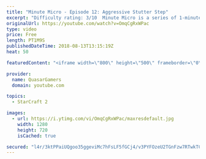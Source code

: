 ```yaml
---
title: "Minute Micro - Episode 12: Aggressive Stutter Step"
excerpt: "Difficulty rating: 3/10  Minute Micro is a series of 1-minute videos explaining how to perform common micro techniques. This episode is on aggressive stutter step.  twitch.tv/Quasarprintf"
originalUrl: https://youtube.com/watch?v=OmqCgRxWPac
type: video
price: Free
length: PT1M9S
publishedDateTime: 2018-08-13T13:15:19Z
heat: 50

featuredContent: "<iframe width=\"800\" height=\"500\" frameborder=\"0\" src=\"https://www.youtube.com/embed/OmqCgRxWPac\" allow=\"accelerometer; autoplay; encrypted-media; gyroscope; picture-in-picture\" allowfullscreen></iframe>"

provider:
  name: QuasarGamers
  domain: youtube.com

topics:
  - StarCraft 2

images:
  - url: https://i.ytimg.com/vi/OmqCgRxWPac/maxresdefault.jpg
    width: 1280
    height: 720
    isCached: true

secured: "l4r/3ktPPaiUQgoo35ggeviMc7hFsLF5fGCj4/v3PYFOzeU2TGnFzw7RTwkTCGuKTDi9d7BAlnCn1Br/9Zem3PkDyhEfrnYNeNjo73xHu2enBv4L8ZLZnepu7NBzZCRT4iURlZY57bTOyxNvG+ixA9KKlqhf6wEkF7gzjJ1cj+ZWiNuijZb5rVkrvVN/cLq8kpe632tf504nRbHQDBuvnbe01vgyg3JCgiPkXblmdFRAPAAQTdZABse3JqXm3G3SoaYPatEJenz1L1zJpAT57i/ZIYNs5eeBDmOdedtPA3JAh+NSQM+WEVTPlRt/w8/UNlcmwy0IdpL8UtsWtv7kIyyxyg+fEHi8rJdV8zSDaP2KP1AfOzWC9ycMAIRQmYxcMZfmMH/mImEWYTjc7TZ+4f3LUs6B25iKEy9KRNonZkc=;dDxJM1BeE1Vf+vB2pQ5mrg=="
---
```


